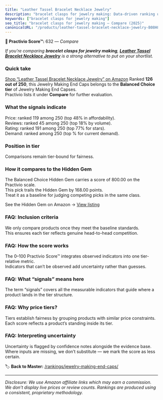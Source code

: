 ```yaml
---
title: "Leather Tassel Bracelet Necklace Jewelry"
description: "bracelet clasps for jewelry making: Data-driven ranking using the Practivio Score™. Positioned by quality, value, demand, findability, momentum."
keywords: ["bracelet clasps for jewelry making"]
seo_title: "bracelet clasps for jewelry making — Compare (2025)"
canonicalURL: "/products/leather-tassel-bracelet-necklace-jewelry-B08H82YTBG/"
---
```


**🛒 Practivio Score™:** 632 — _Compare_


*If you're comparing **bracelet clasps for jewelry making**, **[Leather Tassel Bracelet Necklace Jewelry](https://www.amazon.com/dp/B08H82YTBG?tag=practivio-20)** is a strong alternative to put on your shortlist.*
### Quick take
[Shop “Leather Tassel Bracelet Necklace Jewelry” on Amazon](https://www.amazon.com/dp/B08H82YTBG?tag=practivio-20)
Ranked **126 out of 250**, this Jewelry Making End Caps belongs to the **Balanced Choice tier** of Jewelry Making End Capses.  
Practivio lists it under **Compare** for further evaluation.

### What the signals indicate
Price: ranked 119 among 250 (top 48% in affordability).  
Reviews: ranked 45 among 250 (top 18% by volume).  
Rating: ranked 191 among 250 (top 77% for stars).  
Demand: ranked  among 250 (top % for current demand).

### Position in tier
Comparisons remain tier-bound for fairness.

### How it compares to the Hidden Gem
The Balanced Choice Hidden Gem carries a score of 800.00 on the Practivio scale.  
This pick trails the Hidden Gem by 168.00 points.  
Treat it as a baseline for judging competing picks in the same class.  

See the Hidden Gem on Amazon → [View listing](https://www.amazon.com/dp/B0C6JVJYXG?tag=practivio-20)

### FAQ: Inclusion criteria
We only compare products once they meet the baseline standards.  
This ensures each tier reflects genuine head-to-head competition.

### FAQ: How the score works
The 0–100 Practivio Score™ integrates observed indicators into one tier-relative metric.  
Indicators that can’t be observed add uncertainty rather than guesses.

### FAQ: What “signals” means here
The term “signals” covers all the measurable indicators that guide where a product lands in the tier structure.

### FAQ: Why price tiers?
Tiers establish fairness by grouping products with similar price constraints.  
Each score reflects a product’s standing inside its tier.

### FAQ: Interpreting uncertainty
Uncertainty is flagged by confidence notes alongside the evidence base.  
Where inputs are missing, we don’t substitute — we mark the score as less certain.

<!-- Missing template for Compare/CompareWithinPriceClass -->


🏷️ **Back to Master:** [/rankings/jewelry-making-end-caps/](/rankings/jewelry-making-end-caps/)

---
_Disclosure: We use Amazon affiliate links which may earn a commission. We don’t display live prices or review counts. Rankings are produced using a consistent, proprietary methodology._
